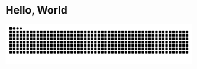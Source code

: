 <script type="text/javascript" src="hellos.js" defer></script>

<h1 id="hellos"></h1>

# Hello, World

<p align=center><img align="center" src="https://raw.githubusercontent.com/RIMOPA/RIMOPA/output/github-contribution-grid-snake.svg" /></p>
